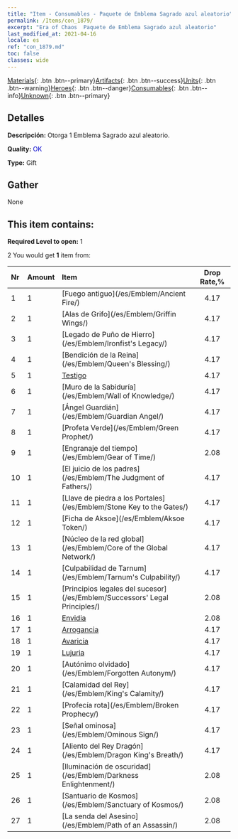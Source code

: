 ```yaml
---
title: "Item - Consumables - Paquete de Emblema Sagrado azul aleatorio"
permalink: /Items/con_1879/
excerpt: "Era of Chaos  Paquete de Emblema Sagrado azul aleatorio"
last_modified_at: 2021-04-16
locale: es
ref: "con_1879.md"
toc: false
classes: wide
---
```

 [Materials](/es/Items/){: .btn .btn--primary}[Artifacts](/es/Items/Artifacts/){: .btn .btn--success}[Units](/es/Items/Units/){: .btn .btn--warning}[Heroes](/es/Items/Heroes/){: .btn .btn--danger}[Consumables](/es/Items/Consumables/){: .btn .btn--info}[Unknown](/es/Items/Unknown/){: .btn .btn--primary}

## Detalles
 **Descripción:** Otorga 1 Emblema Sagrado azul aleatorio.

 **Quality:** <span style="color: #0000CD">OK</span>

 **Type:** Gift

## Gather

  None

## This item contains:

 **Required Level to open:** 1

 2 You would get **1** item  from:

  | Nr | Amount |     Item    | Drop Rate,% |
  |:---|:-------|:------------|:---------:|
  | 1 | 1 | [Fuego antiguo](/es/Emblem/Ancient Fire/) | 4.17 | 
  | 2 | 1 | [Alas de Grifo](/es/Emblem/Griffin Wings/) | 4.17 | 
  | 3 | 1 | [Legado de Puño de Hierro](/es/Emblem/Ironfist's Legacy/) | 4.17 | 
  | 4 | 1 | [Bendición de la Reina](/es/Emblem/Queen's Blessing/) | 4.17 | 
  | 5 | 1 | [Testigo](/es/Emblem/Witness/) | 4.17 | 
  | 6 | 1 | [Muro de la Sabiduría](/es/Emblem/Wall of Knowledge/) | 4.17 | 
  | 7 | 1 | [Ángel Guardián](/es/Emblem/Guardian Angel/) | 4.17 | 
  | 8 | 1 | [Profeta Verde](/es/Emblem/Green Prophet/) | 4.17 | 
  | 9 | 1 | [Engranaje del tiempo](/es/Emblem/Gear of Time/) | 2.08 | 
  | 10 | 1 | [El juicio de los padres](/es/Emblem/The Judgment of Fathers/) | 4.17 | 
  | 11 | 1 | [Llave de piedra a los Portales](/es/Emblem/Stone Key to the Gates/) | 4.17 | 
  | 12 | 1 | [Ficha de Aksoe](/es/Emblem/Aksoe Token/) | 4.17 | 
  | 13 | 1 | [Núcleo de la red global](/es/Emblem/Core of the Global Network/) | 4.17 | 
  | 14 | 1 | [Culpabilidad de Tarnum](/es/Emblem/Tarnum's Culpability/) | 4.17 | 
  | 15 | 1 | [Principios legales del sucesor](/es/Emblem/Successors' Legal Principles/) | 2.08 | 
  | 16 | 1 | [Envidia](/es/Emblem/Jealousy/) | 2.08 | 
  | 17 | 1 | [Arrogancia](/es/Emblem/Arrogance/) | 4.17 | 
  | 18 | 1 | [Avaricia](/es/Emblem/Greed/) | 4.17 | 
  | 19 | 1 | [Lujuria](/es/Emblem/Lust/) | 4.17 | 
  | 20 | 1 | [Autónimo olvidado](/es/Emblem/Forgotten Autonym/) | 4.17 | 
  | 21 | 1 | [Calamidad del Rey](/es/Emblem/King's Calamity/) | 4.17 | 
  | 22 | 1 | [Profecía rota](/es/Emblem/Broken Prophecy/) | 4.17 | 
  | 23 | 1 | [Señal ominosa](/es/Emblem/Ominous Sign/) | 4.17 | 
  | 24 | 1 | [Aliento del Rey Dragón](/es/Emblem/Dragon King's Breath/) | 4.17 | 
  | 25 | 1 | [Iluminación de oscuridad](/es/Emblem/Darkness Enlightenment/) | 2.08 | 
  | 26 | 1 | [Santuario de Kosmos](/es/Emblem/Sanctuary of Kosmos/) | 2.08 | 
  | 27 | 1 | [La senda del Asesino](/es/Emblem/Path of an Assassin/) | 2.08 | 
